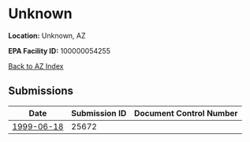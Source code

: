 # Unknown

**Location:** Unknown, AZ

**EPA Facility ID:** 100000054255

[Back to AZ Index](../../index.md)

## Submissions

| Date | Submission ID | Document Control Number |
|------|--------------|-------------------------|
| [1999-06-18](submissions/25672.md) | 25672 |  |
